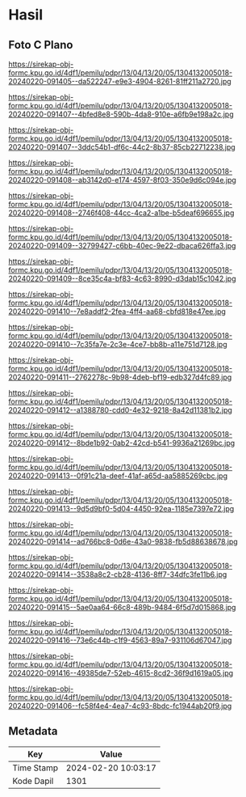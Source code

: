 # Hasil

## Foto C Plano

https://sirekap-obj-formc.kpu.go.id/4df1/pemilu/pdpr/13/04/13/20/05/1304132005018-20240220-091405--da522247-e9e3-4904-8261-81ff211a2720.jpg

https://sirekap-obj-formc.kpu.go.id/4df1/pemilu/pdpr/13/04/13/20/05/1304132005018-20240220-091407--4bfed8e8-590b-4da8-910e-a6fb9e198a2c.jpg

https://sirekap-obj-formc.kpu.go.id/4df1/pemilu/pdpr/13/04/13/20/05/1304132005018-20240220-091407--3ddc54b1-df6c-44c2-8b37-85cb22712238.jpg

https://sirekap-obj-formc.kpu.go.id/4df1/pemilu/pdpr/13/04/13/20/05/1304132005018-20240220-091408--ab3142d0-e174-4597-8f03-350e9d6c094e.jpg

https://sirekap-obj-formc.kpu.go.id/4df1/pemilu/pdpr/13/04/13/20/05/1304132005018-20240220-091408--2746f408-44cc-4ca2-a1be-b5deaf696655.jpg

https://sirekap-obj-formc.kpu.go.id/4df1/pemilu/pdpr/13/04/13/20/05/1304132005018-20240220-091409--32799427-c6bb-40ec-9e22-dbaca626ffa3.jpg

https://sirekap-obj-formc.kpu.go.id/4df1/pemilu/pdpr/13/04/13/20/05/1304132005018-20240220-091409--8ce35c4a-bf83-4c63-8990-d3dab15c1042.jpg

https://sirekap-obj-formc.kpu.go.id/4df1/pemilu/pdpr/13/04/13/20/05/1304132005018-20240220-091410--7e8addf2-2fea-4ff4-aa68-cbfd818e47ee.jpg

https://sirekap-obj-formc.kpu.go.id/4df1/pemilu/pdpr/13/04/13/20/05/1304132005018-20240220-091410--7c35fa7e-2c3e-4ce7-bb8b-a11e751d7128.jpg

https://sirekap-obj-formc.kpu.go.id/4df1/pemilu/pdpr/13/04/13/20/05/1304132005018-20240220-091411--2762278c-9b98-4deb-bf19-edb327d4fc89.jpg

https://sirekap-obj-formc.kpu.go.id/4df1/pemilu/pdpr/13/04/13/20/05/1304132005018-20240220-091412--a1388780-cdd0-4e32-9218-8a42d11381b2.jpg

https://sirekap-obj-formc.kpu.go.id/4df1/pemilu/pdpr/13/04/13/20/05/1304132005018-20240220-091412--8bde1b92-0ab2-42cd-b541-9936a21269bc.jpg

https://sirekap-obj-formc.kpu.go.id/4df1/pemilu/pdpr/13/04/13/20/05/1304132005018-20240220-091413--0f91c21a-deef-41af-a65d-aa5885269cbc.jpg

https://sirekap-obj-formc.kpu.go.id/4df1/pemilu/pdpr/13/04/13/20/05/1304132005018-20240220-091413--9d5d9bf0-5d04-4450-92ea-1185e7397e72.jpg

https://sirekap-obj-formc.kpu.go.id/4df1/pemilu/pdpr/13/04/13/20/05/1304132005018-20240220-091414--ad766bc8-0d6e-43a0-9838-fb5d88638678.jpg

https://sirekap-obj-formc.kpu.go.id/4df1/pemilu/pdpr/13/04/13/20/05/1304132005018-20240220-091414--3538a8c2-cb28-4136-8ff7-34dfc3fe11b6.jpg

https://sirekap-obj-formc.kpu.go.id/4df1/pemilu/pdpr/13/04/13/20/05/1304132005018-20240220-091415--5ae0aa64-66c8-489b-9484-6f5d7d015868.jpg

https://sirekap-obj-formc.kpu.go.id/4df1/pemilu/pdpr/13/04/13/20/05/1304132005018-20240220-091416--73e6c44b-c1f9-4563-89a7-931106d67047.jpg

https://sirekap-obj-formc.kpu.go.id/4df1/pemilu/pdpr/13/04/13/20/05/1304132005018-20240220-091416--49385de7-52eb-4615-8cd2-36f9d1619a05.jpg

https://sirekap-obj-formc.kpu.go.id/4df1/pemilu/pdpr/13/04/13/20/05/1304132005018-20240220-091406--fc58f4e4-4ea7-4c93-8bdc-fc1944ab20f9.jpg


## Metadata

| Key        | Value               |
| ---------- | ------------------- |
| Time Stamp | 2024-02-20 10:03:17 |
| Kode Dapil | 1301                |




